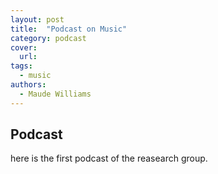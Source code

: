 ```yaml
---
layout: post
title:  "Podcast on Music"
category: podcast
cover: 
  url: 
tags:
  - music
authors:
  - Maude Williams
---
```


## Podcast

here is the first podcast of the reasearch group.

<!-- more -->

